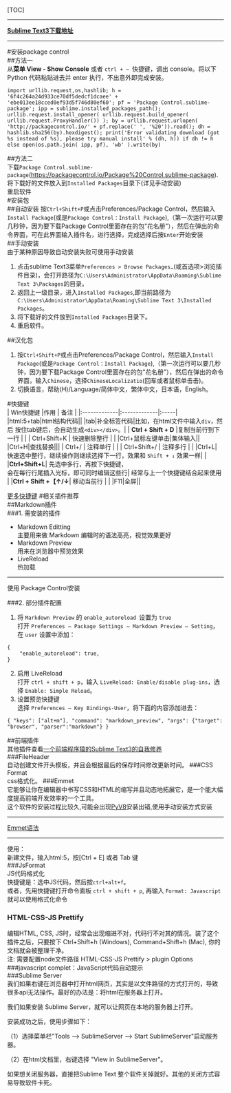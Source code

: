 [TOC]

---  
**[Sublime Text3下载地址](https://www.sublimetext.com/3)**  

---  
#安装package control  
##方法一  
从**菜单 View - Show Console** 或者 `ctrl + ~ `快捷键，调出 console。将以下 Python 代码粘贴进去并 enter 执行，不出意外即完成安装。  
```
import urllib.request,os,hashlib; h = '6f4c264a24d933ce70df5dedcf1dcaee' + 'ebe013ee18cced0ef93d5f746d80ef60'; pf = 'Package Control.sublime-package'; ipp = sublime.installed_packages_path(); urllib.request.install_opener( urllib.request.build_opener( urllib.request.ProxyHandler()) ); by = urllib.request.urlopen( 'http://packagecontrol.io/' + pf.replace(' ', '%20')).read(); dh = hashlib.sha256(by).hexdigest(); print('Error validating download (got %s instead of %s), please try manual install' % (dh, h)) if dh != h else open(os.path.join( ipp, pf), 'wb' ).write(by)
```  
##方法二  
下载`Package Control.sublime-package`(https://packagecontrol.io/Package%20Control.sublime-package).  
将下载好的文件放入到`Installed Packages`目录下(详见手动安装)  
重启软件  
#安装包  
##自动安装
按`Ctrl+Shift+P`或点击Preferences/Package Control，然后输入`Install Package`(或是`Package Control：Install Package`),（第一次运行可以要几秒钟，因为要下载Package Control里面存在的包"花名册"），然后在弹出的命令界面，可在此界面输入插件名，进行选择，完成选择后按`Enter`开始安装  
##手动安装  
由于某种原因导致自动安装失败可使用手动安装  
1. 点击sublime Text3菜单`Preferences > Browse Packages…`(或首选项>浏览插件目录)，会打开路径为`C:\Users\Administrator\AppData\Roaming\Sublime Text 3\Packages`的目录。  
2. 返回上一级目录，进入`Installed Packages`,即当前路径为`C:\Users\Administrator\AppData\Roaming\Sublime Text 3\Installed Packages`。  
3. 将下载好的文件放到`Installed Packages`目录下。  
4. 重启软件。  

##汉化包  
1. 按`Ctrl+Shift+P`或点击Preferences/Package Control，然后输入`Install Package`(或是`Package Control：Install Package`),（第一次运行可以要几秒钟，因为要下载Package Control里面存在的包"花名册"），然后在弹出的命令界面，输入`Chinese`，选择`ChineseLocalizatio`(回车或者鼠标单击击)。  
2. 切换语言，帮助(H)/Language/简体中文，繁体中文，日本语，English。  

#快捷键  
| Win快捷键 |作用 | 备注 |
|:-------------|:-------------|:-----|
|html:5+tab|html结构代码||
|tab|补全标签代码|比如，在html文件中输入`div`，然后	按住tab键后，会自动生成`<div></div>`。|
|  **Ctrl + Shift + D** |复制当前行到下一行  |   |
|  Ctrl+Shift+K |  快速删除整行 |   |
|Ctrl+鼠标左键单击|集体输入||
|Ctrl+H|查找替换|||
| Ctrl+/  |  注释单行 |   |
| Ctrl+Shift+/  | 注释多行  |   |
|Ctrl+L|  快速选中整行，继续操作则继续选择下一行，效果和 `Shift + ↓` 效果一样| |
|**Ctrl+Shift+L**|  先选中多行，再按下快捷键，<br/>会在每行行尾插入光标，即可同时编辑这些行| 经常与上一个快捷键结合起来使用 |
|**Ctrl + Shift +【↑/↓**| 移动当前行 | |
|F11|全屏||


[更多快捷键](SublimeText快捷键.html)
#相关插件推荐  
##Markdown插件  
###1. 需安装的插件
* Markdown Editting  
主要用来做 Markdown 编辑时的语法高亮，视觉效果更好  
* Markdown Preview  
用来在浏览器中预览效果  
* LiveReload  
热加载  
---  
使用 Package Control安装  

###2. 部分插件配置  
1. 将 `Markdown Preview` 的 `enable_autoreload `设置为 `true`  
打开 `Preferences – Package Settings – Markdown Preview – Setting`，在 `user` 设置中添加：  
```
{
    "enable_autoreload": true,
}
```
2. 启用 LiveReload  
打开 `ctrl + shift + p`，输入 `LiveReload: Enable/disable plug-ins`，选择 `Enable: Simple Reload`。  
3. 设置预览快捷键  
选择 `Preferences — Key Bindings-User`，将下面的内容添加进去：  
```
{ "keys": ["alt+m"], "command": "markdown_preview", "args": {"target": "browser", "parser":"markdown"} }
```  

##前端插件  
其他插件查看[一个前端程序猿的Sublime Text3的自我修养](https://blog.guowenfh.com/2015/12/26/SublimeText/)  
###FileHeader  
自动创建文件开头模板，并且会根据最后的保存时间修改更新时间。
###CSS Format  
css格式化。
###Emmet  
它能够让你在编辑器中书写CSS和HTML的缩写并且动态地拓展它，是一个能大幅度提高前端开发效率的一个工具。  
这个软件的安装过程比较久,可能会出现[PyV8](https://raw.githubusercontent.com/emmetio/pyv8-binaries/master/pyv8-win64-p3.zip)安装出错,使用手动安装方式安装  

---  
[Emmet语法](https://docs.emmet.io/cheat-sheet/)  

---  
使用：  
新建文件，输入html:5，按[Ctrl + E] 或者 Tab 键  
###JsFormat  
JS代码格式化  
快捷键是：选中JS代码，然后按`ctrl+alt+f`。  
或者，先用快捷键打开命令面板 `ctrl + shift + p`, 再输入 `Format: Javascript` 就可以使用格式化命令  
### HTML-CSS-JS Prettify  
编辑HTML, CSS, JS时，经常会出现缩进不对，代码行不对其的情况。装了这个插件之后，只要按下 Ctrl+Shift+h (Windows), Command+Shift+h (Mac), 你的文档就会被整理干净。  
注: 需要配置node文件路径 HTML-CSS-JS Prettify > plugin Options  
###javascript complet：JavaScript代码自动提示  
###Sublime Server  
我们如果右键在浏览器中打开html网页，其实是以文件路径的方式打开的，导致很多api无法操作。最好的办法是：将html在服务器上打开。  
  
我们如果安装 Sublime Server，就可以让网页在本地的服务器上打开。  
  
安装成功之后，使用步骤如下：  
  
（1）选择菜单栏"Tools --> SublimeServer --> Start SublimeServer"启动服务器。  
  
（2）在html文档里，右键选择 "View in SublimeServer"。  
  
如果想关闭服务器，直接把Sublime Text 整个软件关掉就好。其他的关闭方式容易导致软件卡死。  
